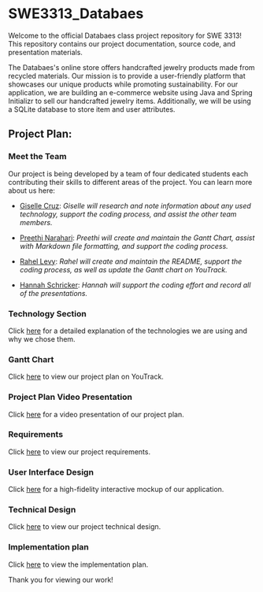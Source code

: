 # SWE3313_Databaes
Welcome to the official Databaes class project repository for SWE 3313! This repository contains our project documentation, source code, and presentation materials.

The Databaes's online store offers handcrafted jewelry products made from recycled materials. Our mission is to provide a user-friendly platform that showcases our unique products while promoting sustainability. For our application, we are building an e-commerce website using Java and Spring Initializr to sell our handcrafted jewelry items. Additionally, we will be using a SQLite database to store item and user attributes.

## Project Plan:

### Meet the Team

Our project is being developed by a team of four dedicated students each contributing their skills to different areas of the project. You can learn more about us here: 

- [Giselle Cruz](/resumes/GiselleResume.md): *Giselle will research and note information about any used technology, support the coding process, and assist the other team members.*

- [Preethi Narahari](/resumes/PreethiResume.md): *Preethi will create and maintain the Gantt Chart, assist with Markdown file formatting, and support the coding process.*
  
- [Rahel Levy](/resumes/RahelResume.md): *Rahel will create and maintain the README, support the coding process, as well as update the Gantt chart on YouTrack.*

- [Hannah Schricker](/resumes/HannahResume.md): *Hannah will support the coding effort and record all of the presentations.*

### Technology Section

Click [here](TechnologyDescription.md) for a detailed explanation of the technologies we are using and why we chose them.

### Gantt Chart

Click [here](https://hschrick.youtrack.cloud/gantt-charts/226-0) to view our project plan on YouTrack.

### Project Plan Video Presentation

Click [here](https://www.loom.com/share/8cf559dcf05049a6ba667ad5918db10f) for a video presentation of our project plan.

### Requirements

Click [here](/requirements/README.md) to view our project requirements.

### User Interface Design

Click [here](/userInterfaceDesign/README.md) for a high-fidelity interactive mockup of our application.

### Technical Design

Click [here](/technicalDesign/README.md) to view our project technical design.

### Implementation plan

Click [here](/implementationPlan/README.md) to view the implementation plan.

Thank you for viewing our work!
